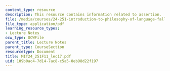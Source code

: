 ```yaml
---
content_type: resource
description: This resource contains information related to assertion.
file: /media/courses/24-251-introduction-to-philosophy-of-language-fall-2011/109b0ac47d147ac8c5a50eb98d22f197_MIT24_251F11_lec17.pdf
file_type: application/pdf
learning_resource_types:
- Lecture Notes
ocw_type: OCWFile
parent_title: Lecture Notes
parent_type: CourseSection
resourcetype: Document
title: MIT24_251F11_lec17.pdf
uid: 109b0ac4-7d14-7ac8-c5a5-0eb98d22f197
---
```

